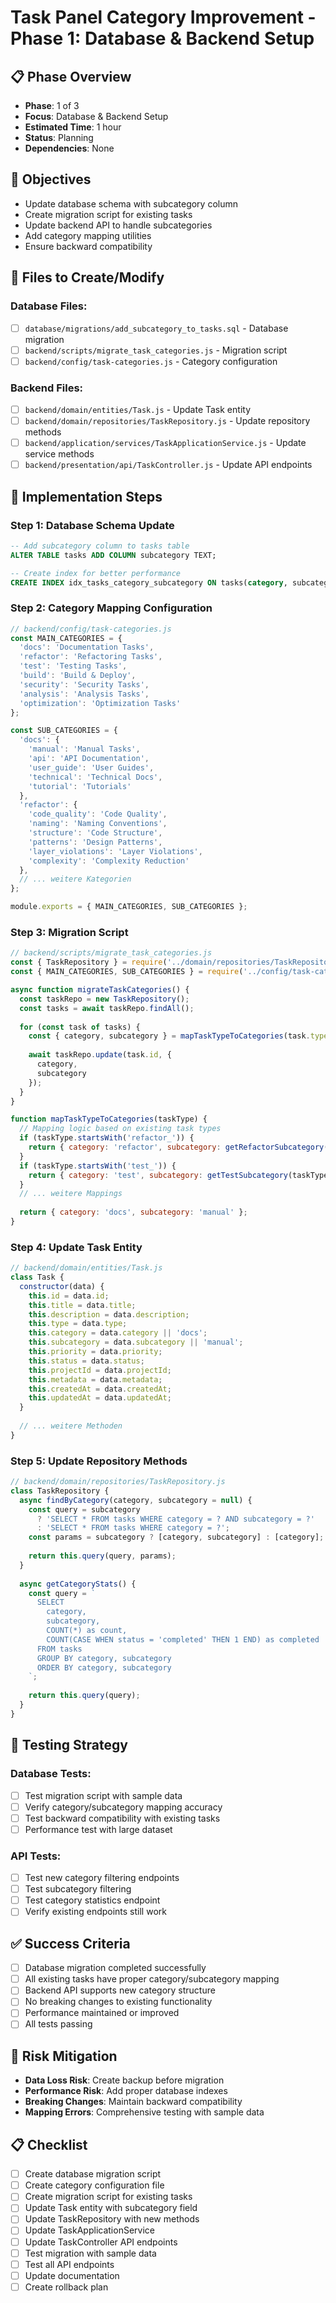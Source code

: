 # Task Panel Category Improvement - Phase 1: Database & Backend Setup

## 📋 Phase Overview
- **Phase**: 1 of 3
- **Focus**: Database & Backend Setup
- **Estimated Time**: 1 hour
- **Status**: Planning
- **Dependencies**: None

## 🎯 Objectives
- Update database schema with subcategory column
- Create migration script for existing tasks
- Update backend API to handle subcategories
- Add category mapping utilities
- Ensure backward compatibility

## 📁 Files to Create/Modify

### Database Files:
- [ ] `database/migrations/add_subcategory_to_tasks.sql` - Database migration
- [ ] `backend/scripts/migrate_task_categories.js` - Migration script
- [ ] `backend/config/task-categories.js` - Category configuration

### Backend Files:
- [ ] `backend/domain/entities/Task.js` - Update Task entity
- [ ] `backend/domain/repositories/TaskRepository.js` - Update repository methods
- [ ] `backend/application/services/TaskApplicationService.js` - Update service methods
- [ ] `backend/presentation/api/TaskController.js` - Update API endpoints

## 🔧 Implementation Steps

### Step 1: Database Schema Update
```sql
-- Add subcategory column to tasks table
ALTER TABLE tasks ADD COLUMN subcategory TEXT;

-- Create index for better performance
CREATE INDEX idx_tasks_category_subcategory ON tasks(category, subcategory);
```

### Step 2: Category Mapping Configuration
```javascript
// backend/config/task-categories.js
const MAIN_CATEGORIES = {
  'docs': 'Documentation Tasks',
  'refactor': 'Refactoring Tasks', 
  'test': 'Testing Tasks',
  'build': 'Build & Deploy',
  'security': 'Security Tasks',
  'analysis': 'Analysis Tasks',
  'optimization': 'Optimization Tasks'
};

const SUB_CATEGORIES = {
  'docs': {
    'manual': 'Manual Tasks',
    'api': 'API Documentation',
    'user_guide': 'User Guides',
    'technical': 'Technical Docs',
    'tutorial': 'Tutorials'
  },
  'refactor': {
    'code_quality': 'Code Quality',
    'naming': 'Naming Conventions', 
    'structure': 'Code Structure',
    'patterns': 'Design Patterns',
    'layer_violations': 'Layer Violations',
    'complexity': 'Complexity Reduction'
  },
  // ... weitere Kategorien
};

module.exports = { MAIN_CATEGORIES, SUB_CATEGORIES };
```

### Step 3: Migration Script
```javascript
// backend/scripts/migrate_task_categories.js
const { TaskRepository } = require('../domain/repositories/TaskRepository');
const { MAIN_CATEGORIES, SUB_CATEGORIES } = require('../config/task-categories');

async function migrateTaskCategories() {
  const taskRepo = new TaskRepository();
  const tasks = await taskRepo.findAll();
  
  for (const task of tasks) {
    const { category, subcategory } = mapTaskTypeToCategories(task.type);
    
    await taskRepo.update(task.id, {
      category,
      subcategory
    });
  }
}

function mapTaskTypeToCategories(taskType) {
  // Mapping logic based on existing task types
  if (taskType.startsWith('refactor_')) {
    return { category: 'refactor', subcategory: getRefactorSubcategory(taskType) };
  }
  if (taskType.startsWith('test_')) {
    return { category: 'test', subcategory: getTestSubcategory(taskType) };
  }
  // ... weitere Mappings
  
  return { category: 'docs', subcategory: 'manual' };
}
```

### Step 4: Update Task Entity
```javascript
// backend/domain/entities/Task.js
class Task {
  constructor(data) {
    this.id = data.id;
    this.title = data.title;
    this.description = data.description;
    this.type = data.type;
    this.category = data.category || 'docs';
    this.subcategory = data.subcategory || 'manual';
    this.priority = data.priority;
    this.status = data.status;
    this.projectId = data.projectId;
    this.metadata = data.metadata;
    this.createdAt = data.createdAt;
    this.updatedAt = data.updatedAt;
  }
  
  // ... weitere Methoden
}
```

### Step 5: Update Repository Methods
```javascript
// backend/domain/repositories/TaskRepository.js
class TaskRepository {
  async findByCategory(category, subcategory = null) {
    const query = subcategory 
      ? 'SELECT * FROM tasks WHERE category = ? AND subcategory = ?'
      : 'SELECT * FROM tasks WHERE category = ?';
    const params = subcategory ? [category, subcategory] : [category];
    
    return this.query(query, params);
  }
  
  async getCategoryStats() {
    const query = `
      SELECT 
        category,
        subcategory,
        COUNT(*) as count,
        COUNT(CASE WHEN status = 'completed' THEN 1 END) as completed
      FROM tasks 
      GROUP BY category, subcategory
      ORDER BY category, subcategory
    `;
    
    return this.query(query);
  }
}
```

## 🧪 Testing Strategy

### Database Tests:
- [ ] Test migration script with sample data
- [ ] Verify category/subcategory mapping accuracy
- [ ] Test backward compatibility with existing tasks
- [ ] Performance test with large dataset

### API Tests:
- [ ] Test new category filtering endpoints
- [ ] Test subcategory filtering
- [ ] Test category statistics endpoint
- [ ] Verify existing endpoints still work

## ✅ Success Criteria
- [ ] Database migration completed successfully
- [ ] All existing tasks have proper category/subcategory mapping
- [ ] Backend API supports new category structure
- [ ] No breaking changes to existing functionality
- [ ] Performance maintained or improved
- [ ] All tests passing

## 🚨 Risk Mitigation
- **Data Loss Risk**: Create backup before migration
- **Performance Risk**: Add proper database indexes
- **Breaking Changes**: Maintain backward compatibility
- **Mapping Errors**: Comprehensive testing with sample data

## 📋 Checklist
- [ ] Create database migration script
- [ ] Create category configuration file
- [ ] Create migration script for existing tasks
- [ ] Update Task entity with subcategory field
- [ ] Update TaskRepository with new methods
- [ ] Update TaskApplicationService
- [ ] Update TaskController API endpoints
- [ ] Test migration with sample data
- [ ] Test all API endpoints
- [ ] Update documentation
- [ ] Create rollback plan 